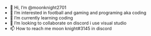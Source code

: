 - 👋 Hi, I’m @moonknight2701
- 👀 I’m interested in football and gaming and programing aka coding
- 🌱 I’m currently learning coding
- 💞️ I’m looking to collaborate on discord i use visual studio 
- 📫 How to reach me moon knight#3145 in discord

<!---
moonknight2701/moonknight2701 is a ✨ special ✨ repository because its `README.md` (this file) appears on your GitHub profile.
You can click the Preview link to take a look at your changes.
--->
